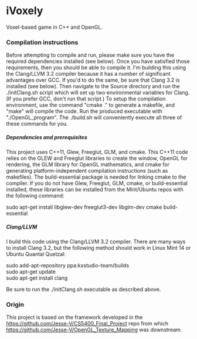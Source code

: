 # iVoxely

Voxel-based game in C++ and OpenGL.

### Compilation instructions

Before attempting to compile and run, please make sure you have the required dependencies installed (see below). Once you have satisfied those requirements, then you should be able to compile it. I'm building this using the Clang/LLVM 3.2 compiler because it has a number of significant advantages over GCC. If you'd to do the same, be sure that Clang 3.2 is installed (see below). Then navigate to the Source directory and run the ./initClang.sh script which will set up two environmental variables for Clang. (If you prefer GCC, don't run that script.) To setup the compilation environment, use the command "cmake ." to generate a makefile, and "make" will compile the code. Run the produced executable with "./OpenGL_program". The ./build.sh will conveniently execute all three of these commands for you.

##### Dependencies and prerequisites

This project uses C++11, Glew, Freeglut, GLM, and cmake. This C++11 code relies on the GLEW and Freeglut libraries to create the window, OpenGL for rendering, the GLM library for OpenGL mathematics, and cmake for generating platform-independent compilation instructions (such as makefiles). The build-essential package is needed for linking cmake to the compiler. If you do not have Glew, Freeglut, GLM, cmake, or build-essential installed, these libraries can be installed from the Mint/Ubuntu repos with the following command:

sudo apt-get install libglew-dev freeglut3-dev libglm-dev cmake build-essential

##### Clang/LLVM

I build this code using the Clang/LLVM 3.2 compiler. There are many ways to install Clang 3.2, but the following method should work in Linux Mint 14 or Ubuntu Quantal Quetzal:

sudo add-apt-repository ppa:kxstudio-team/builds<br>
sudo apt-get update<br>
sudo apt-get install clang<br>

Be sure to run the ./initClang.sh executable as described above.

### Origin

This project is based on the framework developed in the https://github.com/Jesse-V/CS5400_Final_Project repo from which https://github.com/Jesse-V/OpenGL_Texture_Mapping was downstream.
